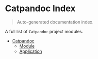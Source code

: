 # Catpandoc Index

> Auto-generated documentation index.

A full list of `Catpandoc` project modules.

- [Catpandoc](catpandoc/index.md#catpandoc)
    - [Module](catpandoc/module.md#module)
    - [Application](catpandoc/application.md#application)
